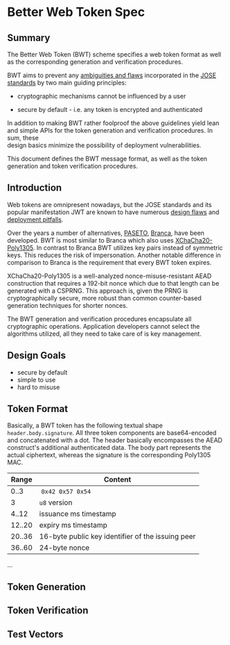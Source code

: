 # Better Web Token Spec

## Summary

The Better Web Token (BWT) scheme specifies a web token format as well as the
corresponding generation and verification procedures.

BWT aims to prevent any [ambiguities and flaws](🔮) incorporated in the
[JOSE standards](🔮) by two main guiding principles:

* cryptographic mechanisms cannot be influenced by a user

* secure by default - i.e. any token is encrypted and authenticated

In addition to making BWT rather foolproof the above guidelines yield lean and
simple APIs for the token generation and verification procedures. In sum, these  
design basics minimize the possibility of deployment vulnerabilities.

This document defines the BWT message format, as well as the token generation
and token verification procedures.

## Introduction

Web tokens are omnipresent nowadays, but the JOSE standards and its popular
manifestation JWT are known to have numerous [design flaws](🔮) and
[deployment pitfalls](🔮).

Over the years a number of alternatives, [PASETO](🔮), [Branca](🔮), have been
developed. BWT is most similar to Branca which also uses
[XChaCha20-Poly1305](🔮). In contrast to Branca BWT utilizes key pairs instead
of symmetric keys. This reduces the risk of impersonation. Another notable
difference in comparison to Branca is the requirement that every BWT token
expires.

XChaCha20-Poly1305 is a well-analyzed nonce-misuse-resistant AEAD construction
that requires a 192-bit nonce which due to that length can be generated with a
CSPRNG. This approach is, given the PRNG is cryptographically secure, more
robust than common counter-based generation techniques for shorter nonces.

The BWT generation and verification procedures encapsulate all cryptographic
operations. Application developers cannot select the algorithms utilized, all
they need to take care of is key management.

## Design Goals

+ secure by default
+ simple to use
+ hard to misuse

## Token Format

Basically, a BWT token has the following textual shape `header.body.signature`.
All three token components are base64-encoded and concatenated with a dot. The
header basically encompasses the AEAD construct's additional authenticated data.
The body part represents the actual ciphertext, whereas the signature is the
corresponding Poly1305 MAC.

|Range|Content|
------|-------|
0..3  | `0x42 0x57 0x54`
3     | `u8` version
4..12 | issuance ms timestamp
12..20| expiry ms timestamp
20..36| 16-byte public key identifier of the issuing peer
36..60| 24-byte nonce

...

## Token Generation

## Token Verification

## Test Vectors
